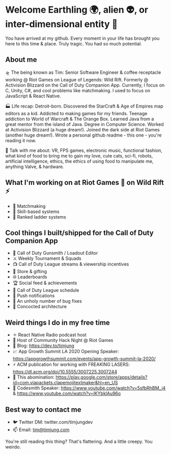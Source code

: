 # Welcome Earthling 🌍, alien 👽, or inter-dimensional entity 🧙

You have arrived at my github. Every moment in your life has brought you here to this time & place. Truly tragic. You had so much potential.

## About me

🛸 The being known as Tim: Senior Software Engineer & coffee receptacle working @ Riot Games on League of Legends: Wild Rift. Formerly @ Activision Blizzard on the Call of Duty Companion App. Currently, I focus on C, Unity, C#, and cool problems like matchmaking. I used to focus on JavaScript & React Native.

🏭 Life recap: Detroit-born. Discovered the StarCraft & Age of Empires map editors as a kid. Addicted to making games for my friends. Teenage addiction to World of Warcraft & The Orange Box. Learned Java from a great mentor from the island of Java. Degree in Computer Science. Worked at Activision Blizzard (a huge dream!). Joined the dark side at Riot Games (another huge dream!). Wrote a personal github readme - this one - you're reading it now. 

📡 Talk with me about: VR, FPS games, electronic music, functional fashion, what kind of food to bring me to gain my love, cute cats, sci-fi, robots, artificial intelligence, ethics, the ethics of using food to manipulate me, anything Valve, & hardware. 

## What I'm working on at Riot Games 👊 on Wild Rift ⚡
- 🤼 Matchmaking
- 🎯 Skill-based systems
- 💎 Ranked ladder systems

## Cool things I built/shipped for the Call of Duty Companion App
- 🔫 Call of Duty Gunsmith / Loadout Editor
- ⚔️ Weekly Tournament & Squads
- 📺 Call of Duty League streams & viewership incentives
- 🎁 Store & gifting
- 🌐 Leaderboards
- 🏆 Social feed & achievements
- 📅 Call of Duty League schedule
- 🔔 Push notifications
- 🐛 An unholy number of bug fixes
- 🧰 Concocted architecture

## Weird things I do in my free time
- ⚛️ React Native Radio podcast host
- 🌙 Host of Community Hack Night @ Riot Games
- 📜 Blog: https://dev.to/timjung
- 📈 App Growth Summit LA 2020 Opening Speaker: https://appgrowthsummit.com/events/app-growth-summit-la-2020/
- ⚡ ACM publication for working with FREAKING LASERS: https://dl.acm.org/doi/10.5555/3007225.3007244
- 👏 This abomination: https://play.google.com/store/apps/details?id=com.viapackets.clapemojitextmaker&hl=en_US
- 🔨 Codesmith Speaker: https://www.youtube.com/watch?v=5sfbRhBM_j4 & https://www.youtube.com/watch?v=lKYbklAu96o

## Best way to contact me
- 🐦 Twitter DM: twitter.com/timjungdev
- 📫 Email: tim@timjung.com

You're still reading this thing? That's flattering. And a little creepy. You weirdo.
